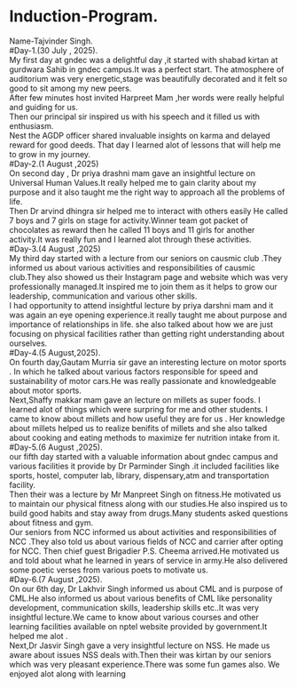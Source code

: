 # Induction-Program.  
Name-Tajvinder Singh.  
 #Day-1.(30 July , 2025).   
My first day at gndec was a delightful day ,it started with shabad kirtan at gurdwara Sahib in gndec campus.It was a perfect start.
The atmosphere of auditorium was very energetic,stage was beautifully decorated and it felt so good to sit among my new peers.  
After few minutes host invited Harpreet Mam ,her words were really helpful and guiding for us.  
Then our principal sir inspired us with his speech and it filled us with enthusiasm.  
Nest the AGDP officer shared invaluable insights on karma and delayed reward for good deeds.
That day I learned alot of lessons that will help me to grow in my journey.    
 #Day-2.(1 August ,2025)        
On second day , Dr priya drashni mam gave an insightful lecture on Universal Human Values.It really helped me to gain clarity about my purpose and it also taught me the right way to approach all the problems of life.    
Then Dr arvind dhingra sir helped me to interact with others easily 
He called 7 boys and 7 girls on stage for activity.Winner team got packet of chocolates as reward then he called 11 boys and 11 girls for another activity.It was really fun and I learned alot through these activities.  
#Day-3.(4 August ,2025)         
My third day started with a lecture from our seniors on causmic club .They informed us about various activities and responsibilities of causmic club.They also showed us their Instagram page and website which was very professionally managed.It inspired me to join them as it helps to grow our leadership, communication and various other skills.  
I had opportunity to attend insightful lecture by priya darshni
mam and it was again an eye opening experience.it really taught me about purpose and importance of relationships in life. she also talked about how we are just focusing on physical facilities rather than getting right understanding about ourselves.  
#Day-4.(5 August,2025).       
On fourth day,Gautam Murria sir gave an interesting lecture on motor sports . In which he talked about various factors responsible for speed and sustainability of motor cars.He was really passionate and knowledgeable about motor sports.    
Next,Shaffy makkar mam gave an lecture on millets as super foods.
I learned alot of things which were surpring for me and other students.
I came to know about millets and how useful they are for us . Her knowledge about millets helped us to realize benifits of millets and she also talked about cooking and eating methods to maximize fer nutrition intake from it.  
#Day-5.(6 August ,2025).          
our fifth day started with a valuable information about gndec campus and various facilities it provide by Dr  Parminder Singh .it included facilities like sports, hostel, computer lab, library, dispensary,atm and transportation facility.   
Then their was a lecture by Mr Manpreet Singh on fitness.He motivated us to maintain our physical fitness along with our studies.He also inspired us to build good habits and stay away from drugs.Many students asked questions about fitness and gym.    
Our seniors from NCC informed us about activities and responsibilities of NCC .They also told us about various fields of NCC and carrier after opting for NCC.  Then chief guest Brigadier P.S. Cheema arrived.He motivated us and told about what he learned in years of service in army.He also delivered some poetic verses from various poets to motivate us.       
#Day-6.(7 August ,2025).      
On our 6th day, Dr Lakhvir Singh informed us about CML and is purpose of CML.He also informed us about various benefits of CML like personality development, communication skills, leadership skills etc..It was very insightful lecture.We came to know about various courses and other learning facilities available on nptel website provided by government.It helped me alot .       
Next,Dr Jasvir Singh gave a very insightful lecture on NSS. He made us aware about issues NSS deals with.Then their was kirtan by our seniors which was very pleasant experience.There was some fun games also. We enjoyed alot along with learning 










